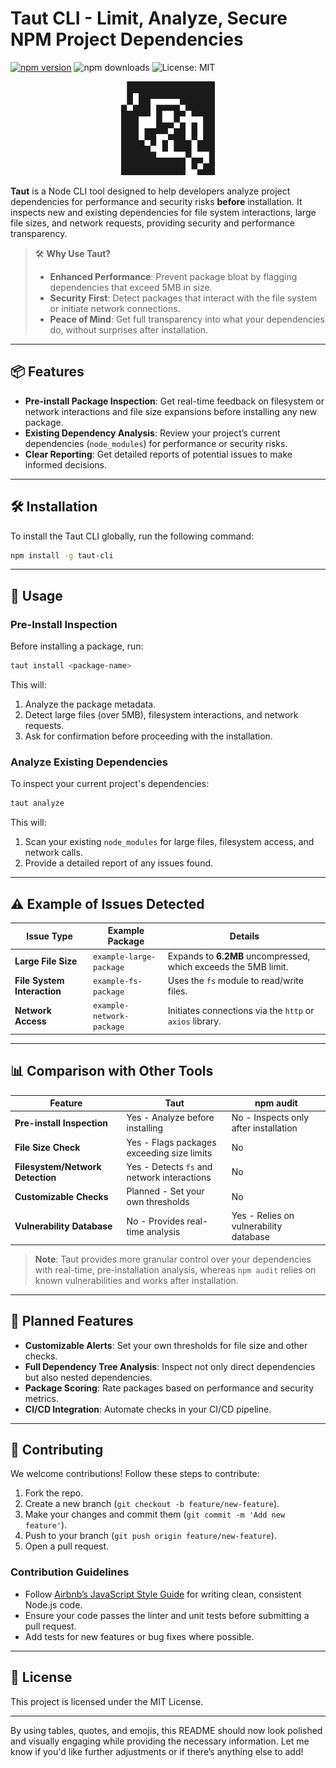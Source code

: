 # Taut CLI - Limit, Analyze, Secure NPM Project Dependencies

[![npm version](https://badge.fury.io/js/taut-cli.svg)](https://badge.fury.io/js/taut-cli) ![npm downloads](https://img.shields.io/npm/dt/taut-cli) ![License: MIT](https://img.shields.io/badge/License-MIT-green.svg)

<p align="center">
  <img src="/tautJs-logo.svg" alt="Taut CLI Logo" width="150" height="150">
</p>

**Taut** is a Node CLI tool designed to help developers analyze project dependencies for performance and security risks **before** installation. It inspects new and existing dependencies for file system interactions, large file sizes, and network requests, providing security and performance transparency.

> 🛠 **Why Use Taut?**
>
> - **Enhanced Performance**: Prevent package bloat by flagging dependencies that exceed 5MB in size.
> - **Security First**: Detect packages that interact with the file system or initiate network connections.
> - **Peace of Mind**: Get full transparency into what your dependencies do, without surprises after installation.

---

## 📦 Features

- **Pre-install Package Inspection**: Get real-time feedback on filesystem or network interactions and file size expansions before installing any new package.
- **Existing Dependency Analysis**: Review your project’s current dependencies (`node_modules`) for performance or security risks.
- **Clear Reporting**: Get detailed reports of potential issues to make informed decisions.

---

## 🛠 Installation

To install the Taut CLI globally, run the following command:

```bash
npm install -g taut-cli
```

---

## 🚀 Usage

### Pre-Install Inspection

Before installing a package, run:

```bash
taut install <package-name>
```

This will:
1. Analyze the package metadata.
2. Detect large files (over 5MB), filesystem interactions, and network requests.
3. Ask for confirmation before proceeding with the installation.

### Analyze Existing Dependencies

To inspect your current project's dependencies:

```bash
taut analyze
```

This will:
1. Scan your existing `node_modules` for large files, filesystem access, and network calls.
2. Provide a detailed report of any issues found.

---

## ⚠️ Example of Issues Detected

| Issue Type             | Example Package         | Details                                               |
|------------------------|-------------------------|-------------------------------------------------------|
| **Large File Size**     | `example-large-package`  | Expands to **6.2MB** uncompressed, which exceeds the 5MB limit. |
| **File System Interaction** | `example-fs-package`    | Uses the `fs` module to read/write files.              |
| **Network Access**      | `example-network-package`| Initiates connections via the `http` or `axios` library. |

---

## 📊 Comparison with Other Tools

| Feature                       | **Taut**                                       | **npm audit**                                    |
|-------------------------------|------------------------------------------------|--------------------------------------------------|
| **Pre-install Inspection**     | Yes - Analyze before installing                | No - Inspects only after installation            |
| **File Size Check**            | Yes - Flags packages exceeding size limits     | No                                               |
| **Filesystem/Network Detection** | Yes - Detects `fs` and network interactions    | No                                               |
| **Customizable Checks**        | Planned - Set your own thresholds              | No                                               |
| **Vulnerability Database**     | No - Provides real-time analysis               | Yes - Relies on vulnerability database           |

> **Note**: Taut provides more granular control over your dependencies with real-time, pre-installation analysis, whereas `npm audit` relies on known vulnerabilities and works after installation.

---

## 🔮 Planned Features

- **Customizable Alerts**: Set your own thresholds for file size and other checks.
- **Full Dependency Tree Analysis**: Inspect not only direct dependencies but also nested dependencies.
- **Package Scoring**: Rate packages based on performance and security metrics.
- **CI/CD Integration**: Automate checks in your CI/CD pipeline.

---

## 🤝 Contributing

We welcome contributions! Follow these steps to contribute:

1. Fork the repo.
2. Create a new branch (`git checkout -b feature/new-feature`).
3. Make your changes and commit them (`git commit -m 'Add new feature'`).
4. Push to your branch (`git push origin feature/new-feature`).
5. Open a pull request.

### Contribution Guidelines

- Follow [Airbnb’s JavaScript Style Guide](https://github.com/airbnb/javascript) for writing clean, consistent Node.js code.
- Ensure your code passes the linter and unit tests before submitting a pull request.
- Add tests for new features or bug fixes where possible.

---

## 📄 License

This project is licensed under the MIT License.

---

By using tables, quotes, and emojis, this README should now look polished and visually engaging while providing the necessary information. Let me know if you'd like further adjustments or if there’s anything else to add!

